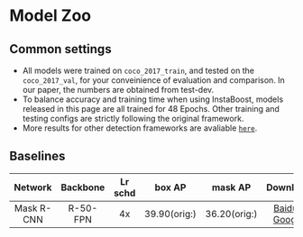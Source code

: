 # Model Zoo

## Common settings
 - All models were trained on `coco_2017_train`, and tested on the `coco_2017_val`, for your conveinience of evaluation and comparison. In our paper, the numbers are obtained from test-dev.
 - To balance accuracy and training time when using InstaBoost, models released in this page are all trained for 48 Epochs. Other training and testing configs are strictly following the original framework. 
 - More results for other detection frameworks are avaliable [`here`](https://github.com/GothicAi/Instaboost).

## Baselines

|     Network     |       Backbone       | Lr schd |      box AP       |      mask AP       |      Download       |
| :-------------: |      :--------:      | :-----: |      :----:       |      :-----:       | :-----------------: |
|    Mask R-CNN   |       R-50-FPN       |   4x    |  39.90(orig:)  |  36.20(orig:)   |[Baidu]() / [Google]()|
